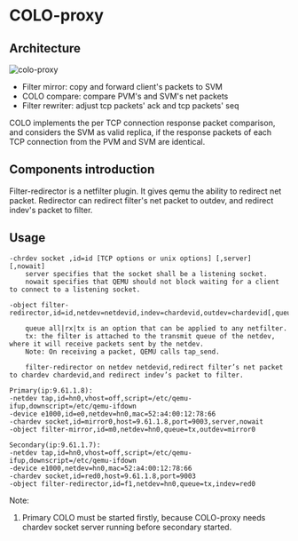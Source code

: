 # COLO-proxy

## Architecture

![colo-proxy](https://github.com/wangchenghku/COLO/blob/master/.resources/colo-proxy.png)

- Filter mirror: copy and forward client's packets to SVM
- COLO compare: compare PVM's and SVM's net packets
- Filter rewriter: adjust tcp packets' ack and tcp packets' seq

COLO implements the per TCP connection response packet comparison, and considers the SVM as valid replica, if the response packets of each TCP connection from the PVM and SVM are identical.

## Components introduction
Filter-redirector is a netfilter plugin. It gives qemu the ability to redirect net packet. Redirector can redirect filter's net packet to outdev, and redirect indev's packet to filter.

## Usage

```
-chrdev socket ,id=id [TCP options or unix options] [,server] [,nowait]
	server specifies that the socket shall be a listening socket.
	nowait specifies that QEMU should not block waiting for a client to connect to a listening socket.

-object filter-redirector,id=id,netdev=netdevid,indev=chardevid,outdev=chardevid[,queue=all|rx|tx]

    queue all|rx|tx is an option that can be applied to any netfilter.
    tx: the filter is attached to the transmit queue of the netdev, where it will receive packets sent by the netdev.
    Note: On receiving a packet, QEMU calls tap_send.

    filter-redirector on netdev netdevid,redirect filter’s net packet to chardev chardevid,and redirect indev’s packet to filter.

Primary(ip:9.61.1.8):
-netdev tap,id=hn0,vhost=off,script=/etc/qemu-ifup,downscript=/etc/qemu-ifdown
-device e1000,id=e0,netdev=hn0,mac=52:a4:00:12:78:66
-chardev socket,id=mirror0,host=9.61.1.8,port=9003,server,nowait
-object filter-mirror,id=m0,netdev=hn0,queue=tx,outdev=mirror0

Secondary(ip:9.61.1.7):
-netdev tap,id=hn0,vhost=off,script=/etc/qemu-ifup,downscript=/etc/qemu-ifdown
-device e1000,netdev=hn0,mac=52:a4:00:12:78:66
-chardev socket,id=red0,host=9.61.1.8,port=9003
-object filter-redirector,id=f1,netdev=hn0,queue=tx,indev=red0
```

Note:

1. Primary COLO must be started firstly, because COLO-proxy needs chardev socket server running before secondary started.

